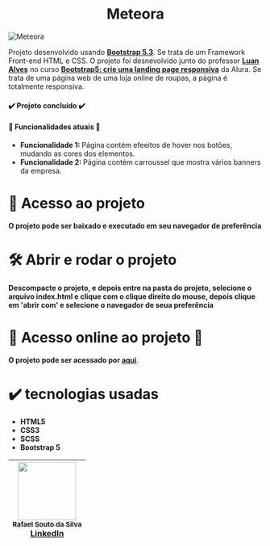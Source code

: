 <h1 align="center">Meteora</h1>

![Meteora](https://github.com/Rafael-a11y/meteora/assets/63820646/a7594c92-d0da-4ef1-b0dc-1f986ecd15fb#vitrinedev)



<p>Projeto desenvolvido usando <strong><a href="https://getbootstrap.com/docs/5.3/getting-started/introduction/" target="_blank">Bootstrap 5.3</a></strong>. Se trata de um Framework Front-end HTML e CSS. O projeto foi desnevolvido junto do professor 
<strong><a href="https://www.linkedin.com/in/luanalvesdev/" target="_blank">Luan Alves</a></strong> no curso <strong><a href="https://cursos.alura.com.br/course/bootstrap5-landing-page-responsiva" 
target="_blank">Bootstrap5: crie uma landing page responsiva</a></strong> da Alura. Se trata de uma página web de uma loja online de roupas, a página é totalmente responsiva.</p>
<h4>
  ✔️ Projeto concluído ✔️
</h4>
  
<h4>🔨 Funcionalidades atuais 🔨 </h4>

<ul>
  <li><strong>Funcionalidade 1: </strong>Página contém efeeitos de hover nos botões, mudando as cores dos elementos.</li>
  <li><strong>Funcionalidade 2: </strong>Página contém carroussel que mostra vários banners da empresa.</li>
</ul>

# 📁 Acesso ao projeto

**O projeto pode ser baixado e executado em seu navegador de preferência**

# 🛠️ Abrir e rodar o projeto

**Descompacte o projeto, e depois entre na pasta do projeto, selecione o arquivo index.html e clique com o clique direito do mouse, depois clique em 'abrir com' e selecione o navegador de seua preferência**

# 🚀 Acesso online ao projeto 🚀
<p><strong>O projeto pode ser acessado por <a href="https://meteora-ivory-phi.vercel.app/" target="_blank">aqui</a></strong>.</p>

# ✔️ tecnologias usadas
<ul>
  <li><strong>HTML5</strong></li>
  <li><strong>CSS3</strong></li>
  <li><strong>SCSS</strong></li>
  <li><strong>Bootstrap 5</strong></li>
</ul>

| [<img src="https://github.com/Rafael-a11y/SeteDiasDeCodigoProgramacao/assets/63820646/c4ef5e3f-3a75-4eab-93c5-2f4b38b9b275" width=115><br><sub>Rafael Souto da Silva</sub><br><a href="https://www.linkedin.com/in/rafael-souto-da-silva-920335211/" target="_blank">LinkedIn</a>](https://www.linkedin.com/in/rafael-souto-da-silva-920335211/) |
| :---: |

